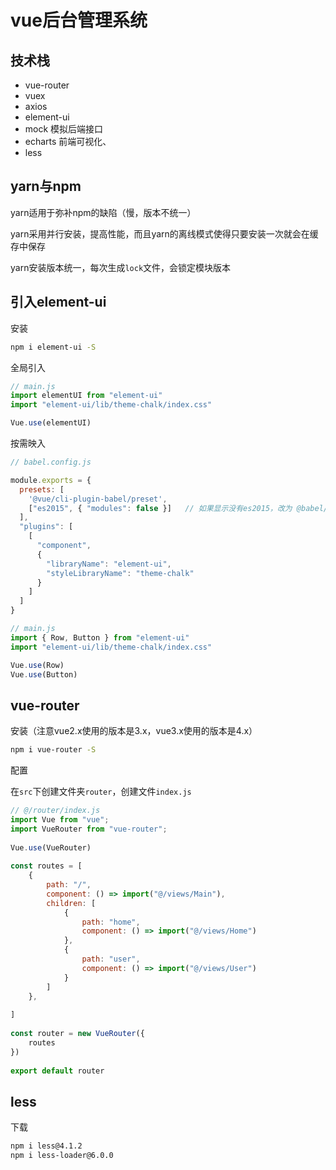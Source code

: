 # vue后台管理系统

## 技术栈

- vue-router
- vuex
- axios
- element-ui
- mock     模拟后端接口
- echarts     前端可视化、
- less


## yarn与npm

yarn适用于弥补npm的缺陷（慢，版本不统一）

yarn采用并行安装，提高性能，而且yarn的离线模式使得只要安装一次就会在缓存中保存

yarn安装版本统一，每次生成`lock`文件，会锁定模块版本


## 引入element-ui

安装

```sh
npm i element-ui -S
```

全局引入

```js
// main.js
import elementUI from "element-ui"
import "element-ui/lib/theme-chalk/index.css"

Vue.use(elementUI)
```

按需映入

```js
// babel.config.js

module.exports = {
  presets: [
    '@vue/cli-plugin-babel/preset',
    ["es2015", { "modules": false }]   // 如果显示没有es2015，改为 @babel/preset-env
  ],
  "plugins": [
    [
      "component",
      {
        "libraryName": "element-ui",
        "styleLibraryName": "theme-chalk"
      }
    ]
  ]
}
```


```js
// main.js
import { Row, Button } from "element-ui"
import "element-ui/lib/theme-chalk/index.css"

Vue.use(Row)
Vue.use(Button)
```

## vue-router

安装（注意vue2.x使用的版本是3.x，vue3.x使用的版本是4.x）

```sh
npm i vue-router -S
```

配置

在`src`下创建文件夹`router`，创建文件`index.js`

```js
// @/router/index.js
import Vue from "vue";  
import VueRouter from "vue-router";  
  
Vue.use(VueRouter)  
  
const routes = [  
    {  
        path: "/",  
        component: () => import("@/views/Main"),  
        children: [  
            {  
                path: "home",  
                component: () => import("@/views/Home")  
            },  
            {  
                path: "user",  
                component: () => import("@/views/User")  
            }  
        ]  
    },  
  
]  
  
const router = new VueRouter({  
    routes  
})  
  
export default router
```


## less

下载

```sh
npm i less@4.1.2
npm i less-loader@6.0.0
```


## 